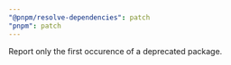 ```yaml
---
"@pnpm/resolve-dependencies": patch
"pnpm": patch
---
```


Report only the first occurence of a deprecated package.
